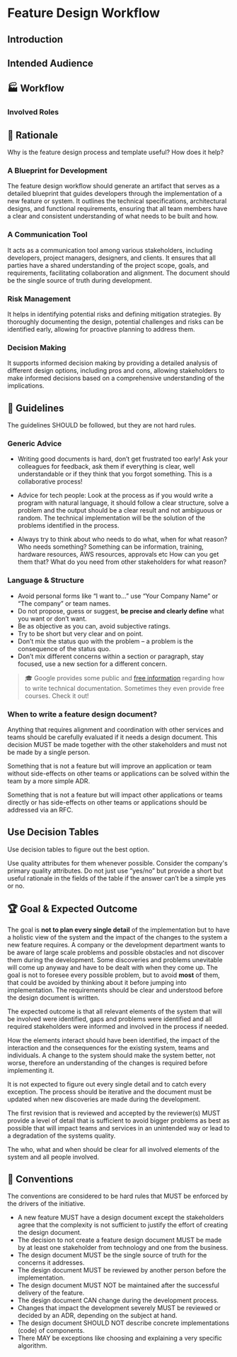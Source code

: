 # Feature Design Workflow

## Introduction

## Intended Audience

## 🏭 Workflow

### Involved Roles

## 🧠 Rationale

Why is the feature design process and template useful? How does it help?

### A Blueprint for Development

The feature design workflow should generate an artifact that serves as a detailed blueprint that guides developers through the implementation of a new feature or system. It outlines the technical specifications, architectural designs, and functional requirements, ensuring that all team members have a clear and consistent understanding of what needs to be built and how.

### A Communication Tool

It acts as a communication tool among various stakeholders, including developers, project managers, designers, and clients. It ensures that all parties have a shared understanding of the project scope, goals, and requirements, facilitating collaboration and alignment. The document should be the single source of truth during development.

### Risk Management

It helps in identifying potential risks and defining mitigation strategies. By thoroughly documenting the design, potential challenges and risks can be identified early, allowing for proactive planning to address them.

### Decision Making

It supports informed decision making by providing a detailed analysis of different design options, including pros and cons, allowing stakeholders to make informed decisions based on a comprehensive understanding of the implications.

## 📑 Guidelines

The guidelines SHOULD be followed, but they are not hard rules.

### Generic Advice

* Writing good documents is hard, don’t get frustrated too early! Ask your colleagues for feedback, ask them if everything is clear, well understandable or if they think that you forgot something. This is a collaborative process!

* Advice for tech people: Look at the process as if you would write a program with natural language, it should follow a clear structure, solve a problem and the output should be a clear result and not ambiguous or random. The technical implementation will be the solution of the problems identified in the process.

* Always try to think about who needs to do what, when for what reason? Who needs something? Something can be information, training, hardware resources, AWS resources, approvals etc How can you get them that? What do you need from other stakeholders for what reason?

### Language & Structure

* Avoid personal forms like “I want to…” use “Your Company Name” or “The company” or team names.
* Do not propose, guess or suggest, **be precise and clearly define** what you want or don’t want.
* Be as objective as you can, avoid subjective ratings.
* Try to be short but very clear and on point.
* Don’t mix the status quo with the problem – a problem is the consequence of the status quo.
* Don’t mix different concerns within a section or paragraph, stay focused, use a new section for a different concern.

> 🎓 Google provides some public and [free information](https://developers.google.com/tech-writing/one) regarding how to write technical documentation. Sometimes they even provide free courses. Check it out!

### When to write a feature design document?

Anything that requires alignment and coordination with other services and teams should be carefully evaluated if it needs a design document. This decision MUST be made together with the other stakeholders and must not be made by a single person.

Something that is not a feature but will improve an application or team without side-effects on other teams or applications can be solved within the team by a more simple ADR.

Something that is not a feature but will impact other applications or teams directly or has side-effects on other teams or applications should be addressed via an RFC.


## Use Decision Tables

Use decision tables to figure out the best option.

Use quality attributes for them whenever possible.
Consider the company's primary quality attributes.
Do not just use “yes/no” but provide a short but useful rationale in the fields of the table if the answer can’t be a simple yes or no.

## 🏆 Goal & Expected Outcome

The goal is **not to plan every single detail** of the implementation but to have a holistic view of the system and the impact of the changes to the system a new feature requires. A company or the development department wants to be aware of large scale problems and possible obstacles and not discover them during the development. Some discoveries and problems unevitable will come up anyway and have to be dealt with when they come up. The goal is not to foresee every possible problem, but to avoid **most** of them, that could be avoided by thinking about it before jumping into implementation. The requirements should be clear and understood before the design document is written.

The expected outcome is that all relevant elements of the system that will be involved were identified, gaps and problems were identified and all required stakeholders were informed and involved in the process if needed.

How the elements interact should have been identified, the impact of the interaction and the consequences for the existing system, teams and individuals. A change to the system should make the system better, not worse, therefore an understanding of the changes is required before implementing it.

It is not expected to figure out every single detail and to catch every exception. The process should be iterative and the document must be updated when new discoveries are made during the development.

The first revision that is reviewed and accepted by the reviewer(s) MUST provide a level of detail that is sufficient to avoid bigger problems as best as possible that will impact teams and services in an unintended way or lead to a degradation of the systems quality.

The who, what and when should be clear for all involved elements of the system and all people involved.

## 🚨 Conventions

The conventions are considered to be hard rules that MUST be enforced by the drivers of the initiative.

* A new feature MUST have a design document except the stakeholders agree that the complexity is not sufficient to justify the effort of creating the design document.
* The decision to not create a feature design document MUST be made by at least one stakeholder from technology and one from the business.
* The design document MUST be the single source of truth for the concerns it addresses.
* The design document MUST be reviewed by another person before the implementation.
* The design document MUST NOT be maintained after the successful delivery of the feature.
* The design document CAN change during the development process.
* Changes that impact the development severely MUST be reviewed or decided by an ADR, depending on the subject at hand.
* The design document SHOULD NOT describe concrete implementations (code) of components.
* There MAY be exceptions like choosing and explaining a very specific algorithm.